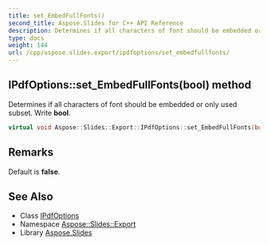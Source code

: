 ```yaml
---
title: set_EmbedFullFonts()
second_title: Aspose.Slides for C++ API Reference
description: Determines if all characters of font should be embedded or only used subset. Write bool.
type: docs
weight: 144
url: /cpp/aspose.slides.export/ipdfoptions/set_embedfullfonts/
---
```

## IPdfOptions::set_EmbedFullFonts(bool) method


Determines if all characters of font should be embedded or only used subset. Write **bool**.

```cpp
virtual void Aspose::Slides::Export::IPdfOptions::set_EmbedFullFonts(bool value)=0
```

## Remarks


Default is **false**. 
## See Also

* Class [IPdfOptions](./)
* Namespace [Aspose::Slides::Export](../)
* Library [Aspose.Slides](../../)